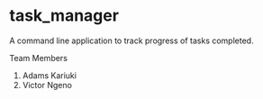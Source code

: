 # task_manager
A command line application to track progress of tasks completed.

Team Members
1. Adams Kariuki
2. Victor Ngeno

